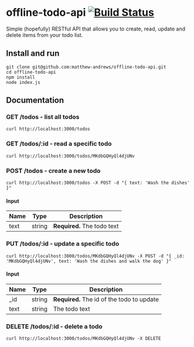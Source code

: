# offline-todo-api [![Build Status](https://travis-ci.org/matthew-andrews/offline-todo-api.svg?branch=master)](https://travis-ci.org/matthew-andrews/offline-todo-api)

Simple (hopefully) RESTful API that allows you to create, read, update and delete items from your todo list.

## Install and run

```
git clone git@github.com:matthew-andrews/offline-todo-api.git
cd offline-todo-api
npm install
node index.js
```

## Documentation

### GET /todos - list all todos

```
curl http://localhost:3000/todos
```

### GET /todos/:id - read a specific todo

```
curl http://localhost:3000/todos/MKdbGQHyQl4djUNv
```

### POST /todos - create a new todo

```
curl http://localhost:3000/todos -X POST -d "{ text: 'Wash the dishes' }"
```

#### Input

Name | Type   | Description
---- | ------ | ---------------------------
text | string | **Required.** The todo text

### PUT /todos/:id - update a specific todo

```
curl http://localhost:3000/todos/MKdbGQHyQl4djUNv -X POST -d "{ _id: 'MKdbGQHyQl4djUNv', text: 'Wash the dishes and walk the dog' }"
```

#### Input

Name | Type   | Description
---- | ------ | ------------------------------------------
_id  | string | **Required.** The id of the todo to update
text | string | The todo text

### DELETE /todos/:id - delete a todo

```
curl http://localhost:3000/todos/MKdbGQHyQl4djUNv -X DELETE
```
